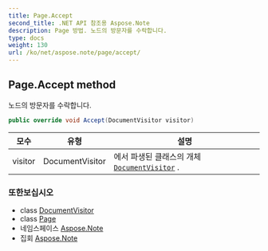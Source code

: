 ```yaml
---
title: Page.Accept
second_title: .NET API 참조용 Aspose.Note
description: Page 방법. 노드의 방문자를 수락합니다.
type: docs
weight: 130
url: /ko/net/aspose.note/page/accept/
---
```

## Page.Accept method

노드의 방문자를 수락합니다.

```csharp
public override void Accept(DocumentVisitor visitor)
```

| 모수 | 유형 | 설명 |
| --- | --- | --- |
| visitor | DocumentVisitor | 에서 파생된 클래스의 개체[`DocumentVisitor`](../../documentvisitor/) . |

### 또한보십시오

* class [DocumentVisitor](../../documentvisitor/)
* class [Page](../)
* 네임스페이스 [Aspose.Note](../../page/)
* 집회 [Aspose.Note](../../../)


